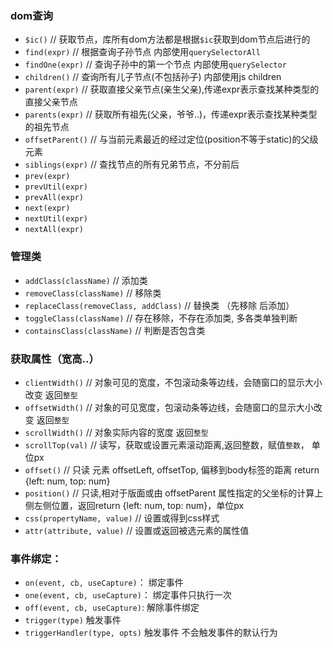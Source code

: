 ### dom查询
* `$ic()`  // 获取节点，库所有dom方法都是根据`$ic`获取到dom节点后进行的
* `find(expr)`     //  根据查询子孙节点 内部使用`querySelectorAll`
* `findOne(expr)`  // 查询子孙中的第一个节点 内部使用`querySelector`
* `children()`     // 查询所有儿子节点(不包括孙子) 内部使用js children
* `parent(expr)`   // 获取直接父亲节点(亲生父亲),传递expr表示查找某种类型的直接父亲节点
* `parents(expr)`  // 获取所有祖先(父亲，爷爷..)，传递expr表示查找某种类型的祖先节点
* `offsetParent()` // 与当前元素最近的经过定位(position不等于static)的父级元素
* `siblings(expr)` // 查找节点的所有兄弟节点，不分前后
* `prev(expr)`
* `prevUtil(expr)`
* `prevAll(expr)`
* `next(expr)`
* `nextUtil(expr)`
* `nextAll(expr)`

### 管理类
* `addClass(className)`  // 添加类
* `removeClass(className)` // 移除类
* `replaceClass(removeClass, addClass)` // 替换类 （先移除 后添加）
* `toggleClass(className)` // 存在移除，不存在添加类, 多各类单独判断
* `containsClass(className)` // 判断是否包含类

### 获取属性（宽高..）
* `clientWidth()` // 对象可见的宽度，不包滚动条等边线，会随窗口的显示大小改变 返回`整型`
* `offsetWidth()` // 对象的可见宽度，包滚动条等边线，会随窗口的显示大小改变 返回`整型`
* `scrollWidth()` // 对象实际内容的宽度 返回`整型`
* `scrollTop(val)`   // 读写，获取或设置元素滚动距离,返回整数，赋值`整数`， 单位px
* `offset()`         // 只读 元素 offsetLeft, offsetTop, 偏移到body标签的距离 return {left: num, top: num}
* `position()`      // 只读,相对于版面或由 offsetParent 属性指定的父坐标的计算上侧左侧位置，返回return {left: num, top: num}，单位px
* `css(propertyName, value)`  // 设置或得到css样式
* `attr(attribute, value)`    // 设置或返回被选元素的属性值

### 事件绑定：
* `on(event, cb, useCapture)`：  绑定事件
* `one(event, cb, useCapture)`： 绑定事件只执行一次
* `off(event, cb, useCapture)`:  解除事件绑定
* `trigger(type)` 触发事件
*  `triggerHandler(type, opts)` 触发事件 不会触发事件的默认行为
